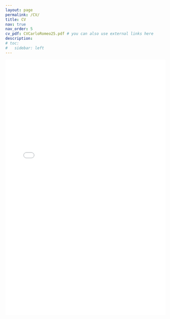 ```yaml
---
layout: page
permalink: /CV/
title: CV
nav: true
nav_order: 5
cv_pdf: CVCarloRomeo25.pdf # you can also use external links here
description: 
# toc:
#   sidebar: left
---
```


<embed src="/assets/pdf/CVCarloRomeo25.pdf" type="application/pdf" width="100%" height="800px" />


